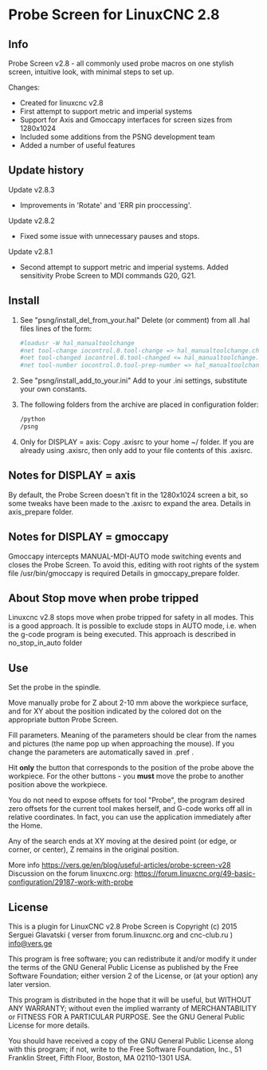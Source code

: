 # Probe Screen for LinuxCNC 2.8

## Info

Probe Screen v2.8 - all commonly used probe macros on one stylish screen, intuitive look, with minimal steps to set up.

Сhanges:
- Created for linuxcnc v2.8
- First attempt to support metric and imperial systems
- Support for Axis and Gmoccapy interfaces for screen sizes from 1280x1024
- Included some additions from the PSNG development team
- Added a number of useful features

## Update history

Update v2.8.3
- Improvements in 'Rotate' and 'ERR pin proccessing'.

Update v2.8.2
- Fixed some issue with unnecessary pauses and stops.

Update v2.8.1
- Second attempt to support metric and imperial systems. Added sensitivity Probe Screen to MDI commands G20, G21.

## Install

1. See "psng/install_del_from_your.hal"
   Delete (or comment) from all .hal files lines of the form:

   ```sh
   #loadusr -W hal_manualtoolchange
   #net tool-change iocontrol.0.tool-change => hal_manualtoolchange.change
   #net tool-changed iocontrol.0.tool-changed <= hal_manualtoolchange.changed
   #net tool-number iocontrol.0.tool-prep-number => hal_manualtoolchange.number
   ```

2. See "psng/install_add_to_your.ini" Add to your .ini settings, substitute your own constants.

3. The following folders from the archive are placed in configuration folder:

   ```sh
   /python
   /psng
   ```

4. Only for DISPLAY = axis: Copy .axisrc to your home ~/ folder. If you are already using .axisrc, then only add to your file contents of this .axisrc.

## Notes for DISPLAY = axis

By default, the Probe Screen doesn't fit in the 1280x1024 screen a bit, so some tweaks have been made to the .axisrc to expand the area. Details in axis_prepare folder.

## Notes for DISPLAY = gmoccapy

Gmoccapy intercepts MANUAL-MDI-AUTO mode switching events and closes the Probe Screen.
To avoid this, editing with root rights of the system file /usr/bin/gmoccapy is required
Details in gmoccapy_prepare folder.

## About Stop move when probe tripped

Linuxcnc v2.8 stops move when probe tripped for safety in all modes. This is a good approach.
It is possible to exclude stops in AUTO mode, i.e. when the g-code program is being executed.
This approach is described in no_stop_in_auto folder

## Use

Set the probe in the spindle.

Move manually probe for Z about 2-10 mm above the workpiece surface,
and for XY about the position indicated by the colored dot on the appropriate button Probe Screen.

Fill parameters. Meaning of the parameters should be clear from the names and pictures (the name pop up when approaching the mouse). If you change the parameters are automatically saved in .pref .

Hit **only** the button that corresponds to the position of the probe above the workpiece. For the other buttons - you **must** move the probe to another position above the workpiece.

You do not need to expose offsets for tool "Probe", the program desired zero offsets for the current tool makes herself, and G-code works off all in relative coordinates.
In fact, you can use the application immediately after the Home.

Any of the search ends at XY moving at the desired point (or edge, or corner, or center), Z remains in the original position.

More info <https://vers.ge/en/blog/useful-articles/probe-screen-v28>
Discussion on the forum linuxcnc.org: <https://forum.linuxcnc.org/49-basic-configuration/29187-work-with-probe>

## License

   This is a plugin for LinuxCNC v2.8
   Probe Screen is Copyright (c) 2015 Serguei Glavatski ( verser  from forum.linuxcnc.org and cnc-club.ru )
   <info@vers.ge>

   This program is free software; you can redistribute it and/or modify
   it under the terms of the GNU General Public License as published by
   the Free Software Foundation; either version 2 of the License, or
   (at your option) any later version.

   This program is distributed in the hope that it will be useful,
   but WITHOUT ANY WARRANTY; without even the implied warranty of
   MERCHANTABILITY or FITNESS FOR A PARTICULAR PURPOSE.  See the
   GNU General Public License for more details.

   You should have received a copy of the GNU General Public License
   along with this program; if not, write to the Free Software
   Foundation, Inc., 51 Franklin Street, Fifth Floor, Boston, MA 02110-1301 USA.
